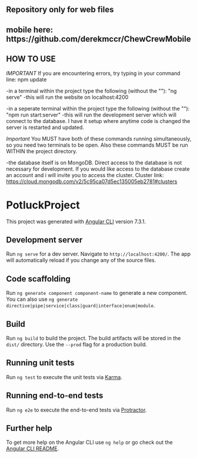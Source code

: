 <h2>Repository only for web files<h2>
  mobile here: https://github.com/derekmccr/ChewCrewMobile

## HOW TO USE

*IMPORTANT*
If you are encountering errors, try typing in your command line: npm update

-in a terminal within the project type the following (without the ""):
    "ng serve"
    -this will run the website on localhost:4200

-in a seperate terminal within the project type the following (without the ""):
    "npm run start:server"
    -this will run the development server which will connect to the database. I have it setup where anytime code is changed the server is restarted and updated.
    
*Important* You MUST have both of these commands running simultaneously, so you need two terminals to be open. Also these commands MUST be run WITHIN the project directory.

-the database itself is on MongoDB. Direct access to the database is not necessary for development. If you would like access to the database create an account and i will invite you to access the cluster. Cluster link: https://cloud.mongodb.com/v2/5c95ca07d5ec135005eb2781#clusters



# PotluckProject

This project was generated with [Angular CLI](https://github.com/angular/angular-cli) version 7.3.1.

## Development server

Run `ng serve` for a dev server. Navigate to `http://localhost:4200/`. The app will automatically reload if you change any of the source files.

## Code scaffolding

Run `ng generate component component-name` to generate a new component. You can also use `ng generate directive|pipe|service|class|guard|interface|enum|module`.

## Build

Run `ng build` to build the project. The build artifacts will be stored in the `dist/` directory. Use the `--prod` flag for a production build.

## Running unit tests

Run `ng test` to execute the unit tests via [Karma](https://karma-runner.github.io).

## Running end-to-end tests

Run `ng e2e` to execute the end-to-end tests via [Protractor](http://www.protractortest.org/).

## Further help

To get more help on the Angular CLI use `ng help` or go check out the [Angular CLI README](https://github.com/angular/angular-cli/blob/master/README.md).
